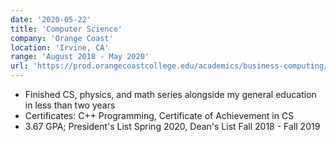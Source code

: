 ```yaml
---
date: '2020-05-22'
title: 'Computer Science'
company: 'Orange Coast'
location: 'Irvine, CA'
range: 'August 2018 - May 2020'
url: 'https://prod.orangecoastcollege.edu/academics/business-computing/computer-science/index.html'
---
```


- Finished CS, physics, and math series alongside my general education in less than two years
- Certificates: C++ Programming, Certificate of Achievement in CS
- 3.67 GPA; President's List Spring 2020, Dean's List Fall 2018 - Fall 2019
